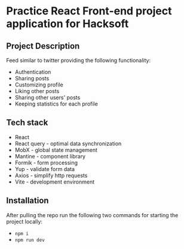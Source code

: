 <h1>Practice React Front-end project application for Hacksoft</h1> 

## Project Description
Feed similar to twitter providing the following functionality:
- Authentication
- Sharing posts
- Customizing profile
- Liking other posts
- Sharing other users' posts
- Keeping statistics for each profile

## Tech stack
- React
- React query - optimal data synchronization
- MobX - global state management
- Mantine - component library
- Formik - form processing
- Yup - validate form data
- Axios - simplify http requests
- Vite - development environment

## Installation
After pulling the repo run the following two commands for starting the project locally:
- ```npm i```
- ```npm run dev```
